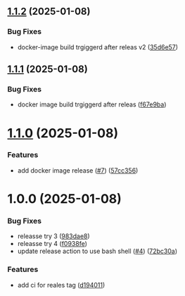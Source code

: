 ## [1.1.2](https://github.com/michael-hoffman-26/recipe-vault/compare/v1.1.1...v1.1.2) (2025-01-08)


### Bug Fixes

* docker-image build trgiggerd after releas v2 ([35d6e57](https://github.com/michael-hoffman-26/recipe-vault/commit/35d6e5757025867f7188d9ea758cff04d9e4d1db))

## [1.1.1](https://github.com/michael-hoffman-26/recipe-vault/compare/v1.1.0...v1.1.1) (2025-01-08)


### Bug Fixes

* docker image build trgiggerd after releas ([f67e9ba](https://github.com/michael-hoffman-26/recipe-vault/commit/f67e9ba2399aa6163580708b88da9867ab56c86d))

# [1.1.0](https://github.com/michael-hoffman-26/recipe-vault/compare/v1.0.0...v1.1.0) (2025-01-08)


### Features

* add docker image release ([#7](https://github.com/michael-hoffman-26/recipe-vault/issues/7)) ([57cc356](https://github.com/michael-hoffman-26/recipe-vault/commit/57cc356fb3e4ec91c5e963d09dea8bc2cf45356f))

# 1.0.0 (2025-01-08)


### Bug Fixes

* releasse try 3 ([983dae8](https://github.com/michael-hoffman-26/recipe-vault/commit/983dae85922a20e4f429ded103a3cb4b5818b502))
* releasse try 4 ([f0938fe](https://github.com/michael-hoffman-26/recipe-vault/commit/f0938fefba7d2bc5f92daba8a2ec88be95247389))
* update release action to use bash shell ([#4](https://github.com/michael-hoffman-26/recipe-vault/issues/4)) ([72bc30a](https://github.com/michael-hoffman-26/recipe-vault/commit/72bc30a7a4a1ed3e6fd10a8f7cc542e573cc19a0))


### Features

* add ci for reales tag ([d194011](https://github.com/michael-hoffman-26/recipe-vault/commit/d1940115c6f3fda7b5c25fe9f28113dc789f77b5))
